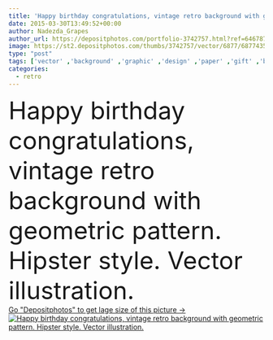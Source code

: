 ```yaml
---
title: 'Happy birthday congratulations, vintage retro background with ge'
date: 2015-03-30T13:49:52+00:00
author: Nadezda_Grapes
author_url: https://depositphotos.com/portfolio-3742757.html?ref=64678756
image: https://st2.depositphotos.com/thumbs/3742757/vector/6877/68774359/api_thumb_450.jpg?forcejpeg=true
type: "post"
tags: ['vector' ,'background' ,'graphic' ,'design' ,'paper' ,'gift' ,'birthday' ,'celebration' ,'day' ,'decoration' ,'happy' ,'label' ,'art' ,'party' ,'abstract' ,'texture' ,'pattern' ,'style' ,'card' ,'grunge' ,'retro' ,'vintage' ,'seamless' ,'arrow' ,'symbol' ,'template' ,'horns' ,'unusual' ,'congratulations' ,'fold' ,'designer' ,'postcard' ,'birth' ,'mustache' ,'poster' ,'font' ,'type' ,'logo' ,'send' ,'Holidays' ,'info' ,'masculine' ,'typography' ,'hipster' ,'feliz' ,'geburtstag' ,'manlike' ,'etykiety' ,'happy birthday congratulations' ]
categories: 
  - retro
---
```

<div aling="center">
            <font size="60"> Happy birthday congratulations, vintage retro background with geometric pattern. Hipster style. Vector illustration.</font>   
</div>
<div>
    <a href='https://st2.depositphotos.com/thumbs/3742757/vector/6877/68774359/api_thumb_450.jpg?forcejpeg=true?ref=64678756' target=_blank > Go "Depositphotos" to get lage size of this picture ->
        <img href='https://st2.depositphotos.com/thumbs/3742757/vector/6877/68774359/api_thumb_450.jpg?forcejpeg=true?ref=64678756' src='https://st2.depositphotos.com/3742757/6877/v/950/depositphotos_68774359-stock-illustration-happy-birthday-congratulations-vintage-retro.jpg?forcejpeg=true' alt='Happy birthday congratulations, vintage retro background with geometric pattern. Hipster style. Vector illustration.' >
    </a>
</div>
